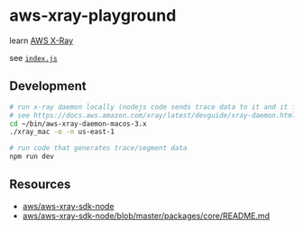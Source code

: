# aws-xray-playground

learn [AWS X-Ray](https://docs.aws.amazon.com/xray/)

see [`index.js`](index.js)

## Development

```sh
# run x-ray daemon locally (nodejs code sends trace data to it and it forwards it to aws x-ray service)
# see https://docs.aws.amazon.com/xray/latest/devguide/xray-daemon.html 
cd ~/bin/aws-xray-daemon-macos-3.x
./xray_mac -o -n us-east-1 

# run code that generates trace/segment data
npm run dev
```

## Resources

* [aws/aws-xray-sdk-node](https://github.com/aws/aws-xray-sdk-node)
* [aws/aws-xray-sdk-node/blob/master/packages/core/README.md](https://github.com/aws/aws-xray-sdk-node/blob/master/packages/core/README.md)